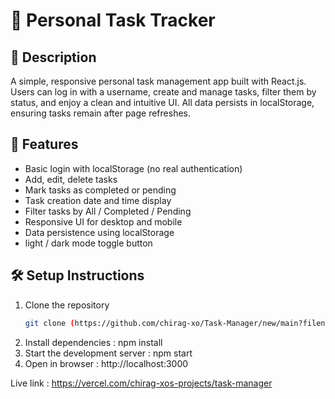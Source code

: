 # 📝 Personal Task Tracker

## 📖 Description
A simple, responsive personal task management app built with React.js. Users can log in with a username, create and manage tasks, filter them by status, and enjoy a clean and intuitive UI. All data persists in localStorage, ensuring tasks remain after page refreshes.

## 🚀 Features
- Basic login with localStorage (no real authentication)
- Add, edit, delete tasks
- Mark tasks as completed or pending
- Task creation date and time display
- Filter tasks by All / Completed / Pending
- Responsive UI for desktop and mobile
- Data persistence using localStorage
- light / dark mode toggle button

## 🛠 Setup Instructions
1. Clone the repository  
   ```bash
   git clone (https://github.com/chirag-xo/Task-Manager/new/main?filename=README.md)

 2. Install dependencies : npm install
 3. Start the development server : npm start
 4. Open in browser : http://localhost:3000

Live link : https://vercel.com/chirag-xos-projects/task-manager




